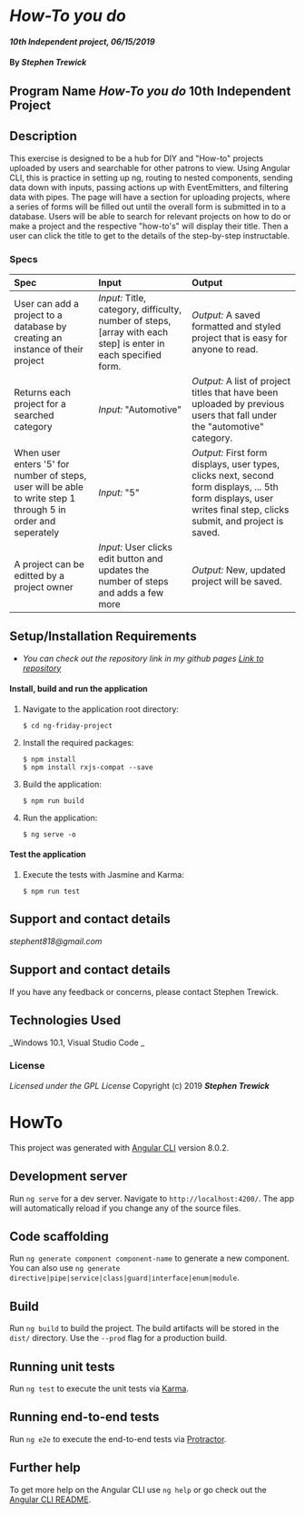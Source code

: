 # _How-To you do_

#### _10th Independent project, 06/15/2019_

#### By _**Stephen Trewick**_

## Program Name _How-To you do_ 10th Independent Project

## Description

This exercise is designed to be a hub for DIY and "How-to" projects uploaded by users and searchable for other patrons to view. Using Angular CLI, this is practice in setting up ng, routing to nested components, sending data down with inputs, passing actions up with EventEmitters, and filtering data with pipes. The page will have a section for uploading projects, where a series of forms will be filled out until the overall form is submitted in to a database. Users will be able to search for relevant projects on how to do or make a project and the respective "how-to's" will display their title. Then a user can click the title to get to the details of the step-by-step instructable.

### Specs

| Spec | Input | Output |
| :-----------------    | :------------------ | :-------------- |
| User can add a project to a database by creating an instance of their project | _Input:_ Title, category, difficulty, number of steps, [array with each step] is enter in each specified form. | _Output:_ A saved formatted and styled project that is easy for anyone to read. |
| Returns each project for a searched category | _Input:_ "Automotive" | _Output:_ A list of project titles that have been uploaded by previous users that fall under the "automotive" category. |
| When user enters '5' for number of steps, user will be able to write step 1 through 5 in order and seperately | _Input:_ "5" | _Output:_ First form displays, user types, clicks next, second form displays, ... 5th form displays, user writes final step, clicks submit, and project is saved. |
| A project can be editted by a project owner | _Input:_ User clicks edit button and updates the number of steps and adds a few more | _Output:_ New, updated project will be saved. |

## Setup/Installation Requirements

* _You can check out the repository link in my github pages [Link to repository](https://github.com/step818/ng-friday-project)_

#### Install, build and run the application
1. Navigate to the application root directory:

       $ cd ng-friday-project
2. Install the required packages:

       $ npm install
       $ npm install rxjs-compat --save
3. Build the application:

       $ npm run build
4. Run the application:

       $ ng serve -o

#### Test the application
1. Execute the tests with Jasmine and Karma:

       $ npm run test


## Support and contact details

_stephent818@gmail.com_

## Support and contact details

If you have any feedback or concerns, please contact Stephen Trewick.

## Technologies Used

_Windows 10.1, Visual Studio Code _

### License
*Licensed under the GPL License*
Copyright (c) 2019 **_Stephen Trewick_**



# HowTo

This project was generated with [Angular CLI](https://github.com/angular/angular-cli) version 8.0.2.

## Development server

Run `ng serve` for a dev server. Navigate to `http://localhost:4200/`. The app will automatically reload if you change any of the source files.

## Code scaffolding

Run `ng generate component component-name` to generate a new component. You can also use `ng generate directive|pipe|service|class|guard|interface|enum|module`.

## Build

Run `ng build` to build the project. The build artifacts will be stored in the `dist/` directory. Use the `--prod` flag for a production build.

## Running unit tests

Run `ng test` to execute the unit tests via [Karma](https://karma-runner.github.io).

## Running end-to-end tests

Run `ng e2e` to execute the end-to-end tests via [Protractor](http://www.protractortest.org/).

## Further help

To get more help on the Angular CLI use `ng help` or go check out the [Angular CLI README](https://github.com/angular/angular-cli/blob/master/README.md).
